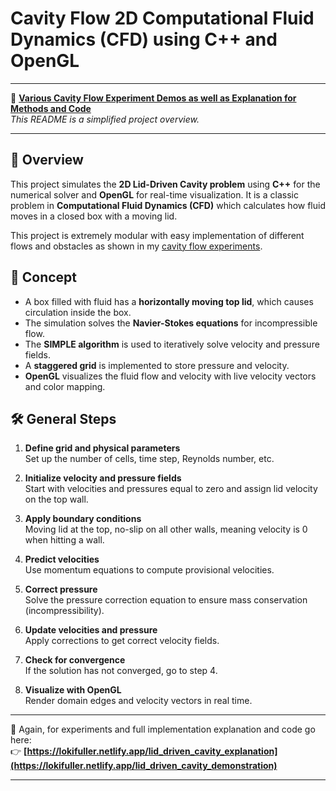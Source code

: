 # Cavity Flow 2D Computational Fluid Dynamics (CFD) using C++ and OpenGL

---

🔗 **[Various Cavity Flow Experiment Demos as well as Explanation for Methods and Code](https://lokifuller.netlify.app/lid_driven_cavity_demonstration)**  
*This README is a simplified project overview.*

---

## 🚀 Overview

This project simulates the **2D Lid-Driven Cavity problem** using **C++** for the numerical solver and **OpenGL** for real-time visualization. It is a classic problem in **Computational Fluid Dynamics (CFD)** which calculates how fluid moves in a closed box with a moving lid.

This project is extremely modular with easy implementation of different flows and obstacles as shown in my [cavity flow experiments](https://lokifuller.netlify.app/lid_driven_cavity_demonstration).

## 🧠 Concept

- A box filled with fluid has a **horizontally moving top lid**, which causes circulation inside the box.
- The simulation solves the **Navier-Stokes equations** for incompressible flow.
- The **SIMPLE algorithm** is used to iteratively solve velocity and pressure fields.
- A **staggered grid** is implemented to store pressure and velocity.
- **OpenGL** visualizes the fluid flow and velocity with live velocity vectors and color mapping.

## 🛠️ General Steps

1. **Define grid and physical parameters**  
   Set up the number of cells, time step, Reynolds number, etc.

2. **Initialize velocity and pressure fields**  
   Start with velocities and pressures equal to zero and assign lid velocity on the top wall.

3. **Apply boundary conditions**  
   Moving lid at the top, no-slip on all other walls, meaning velocity is 0 when hitting a wall.

4. **Predict velocities**  
   Use momentum equations to compute provisional velocities.

5. **Correct pressure**  
   Solve the pressure correction equation to ensure mass conservation (incompressibility).

6. **Update velocities and pressure**  
   Apply corrections to get correct velocity fields.

7. **Check for convergence**  
   If the solution has not converged, go to step 4.

8. **Visualize with OpenGL**  
   Render domain edges and velocity vectors in real time.

---

📌 Again, for experiments and full implementation explanation and code go here:  
👉 **[https://lokifuller.netlify.app/lid_driven_cavity_explanation](https://lokifuller.netlify.app/lid_driven_cavity_demonstration)**

---
